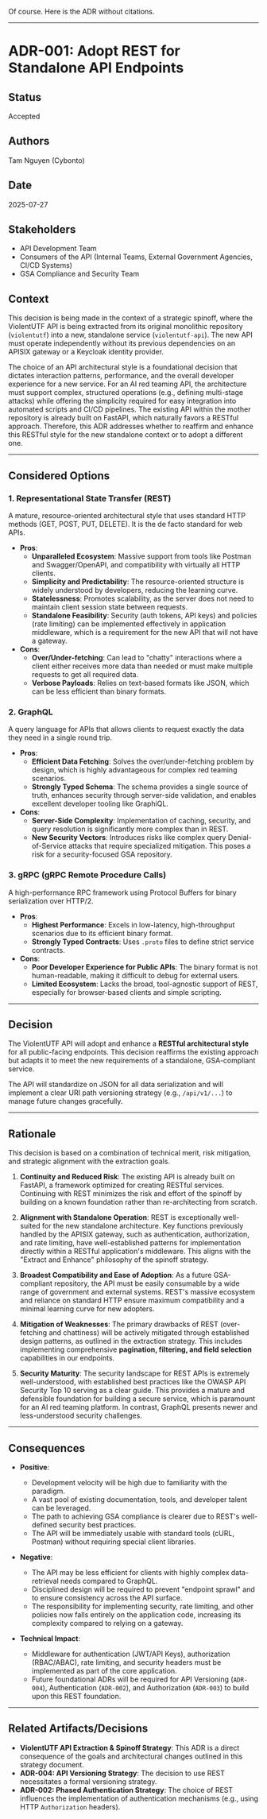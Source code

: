 Of course. Here is the ADR without citations.

***

# ADR-001: Adopt REST for Standalone API Endpoints

## Status
Accepted

## Authors
Tam Nguyen (Cybonto)

## Date
2025-07-27

## Stakeholders
* API Development Team
* Consumers of the API (Internal Teams, External Government Agencies, CI/CD Systems)
* GSA Compliance and Security Team

## Context
This decision is being made in the context of a strategic spinoff, where the ViolentUTF API is being extracted from its original monolithic repository (`violentutf`) into a new, standalone service (`violentutf-api`). The new API must operate independently without its previous dependencies on an APISIX gateway or a Keycloak identity provider.

The choice of an API architectural style is a foundational decision that dictates interaction patterns, performance, and the overall developer experience for a new service. For an AI red teaming API, the architecture must support complex, structured operations (e.g., defining multi-stage attacks) while offering the simplicity required for easy integration into automated scripts and CI/CD pipelines. The existing API within the mother repository is already built on FastAPI, which naturally favors a RESTful approach. Therefore, this ADR addresses whether to reaffirm and enhance this RESTful style for the new standalone context or to adopt a different one.

---
## Considered Options

### 1. Representational State Transfer (REST)
A mature, resource-oriented architectural style that uses standard HTTP methods (GET, POST, PUT, DELETE). It is the de facto standard for web APIs.

* **Pros**:
    * **Unparalleled Ecosystem**: Massive support from tools like Postman and Swagger/OpenAPI, and compatibility with virtually all HTTP clients.
    * **Simplicity and Predictability**: The resource-oriented structure is widely understood by developers, reducing the learning curve.
    * **Statelessness**: Promotes scalability, as the server does not need to maintain client session state between requests.
    * **Standalone Feasibility**: Security (auth tokens, API keys) and policies (rate limiting) can be implemented effectively in application middleware, which is a requirement for the new API that will not have a gateway.
* **Cons**:
    * **Over/Under-fetching**: Can lead to "chatty" interactions where a client either receives more data than needed or must make multiple requests to get all required data.
    * **Verbose Payloads**: Relies on text-based formats like JSON, which can be less efficient than binary formats.

### 2. GraphQL
A query language for APIs that allows clients to request exactly the data they need in a single round trip.

* **Pros**:
    * **Efficient Data Fetching**: Solves the over/under-fetching problem by design, which is highly advantageous for complex red teaming scenarios.
    * **Strongly Typed Schema**: The schema provides a single source of truth, enhances security through server-side validation, and enables excellent developer tooling like GraphiQL.
* **Cons**:
    * **Server-Side Complexity**: Implementation of caching, security, and query resolution is significantly more complex than in REST.
    * **New Security Vectors**: Introduces risks like complex query Denial-of-Service attacks that require specialized mitigation. This poses a risk for a security-focused GSA repository.

### 3. gRPC (gRPC Remote Procedure Calls)
A high-performance RPC framework using Protocol Buffers for binary serialization over HTTP/2.

* **Pros**:
    * **Highest Performance**: Excels in low-latency, high-throughput scenarios due to its efficient binary format.
    * **Strongly Typed Contracts**: Uses `.proto` files to define strict service contracts.
* **Cons**:
    * **Poor Developer Experience for Public APIs**: The binary format is not human-readable, making it difficult to debug for external users.
    * **Limited Ecosystem**: Lacks the broad, tool-agnostic support of REST, especially for browser-based clients and simple scripting.

---
## Decision
The ViolentUTF API will adopt and enhance a **RESTful architectural style** for all public-facing endpoints. This decision reaffirms the existing approach but adapts it to meet the new requirements of a standalone, GSA-compliant service.

The API will standardize on JSON for all data serialization and will implement a clear URI path versioning strategy (e.g., `/api/v1/...`) to manage future changes gracefully.

---
## Rationale
This decision is based on a combination of technical merit, risk mitigation, and strategic alignment with the extraction goals.

1.  **Continuity and Reduced Risk**: The existing API is already built on FastAPI, a framework optimized for creating RESTful services. Continuing with REST minimizes the risk and effort of the spinoff by building on a known foundation rather than re-architecting from scratch.

2.  **Alignment with Standalone Operation**: REST is exceptionally well-suited for the new standalone architecture. Key functions previously handled by the APISIX gateway, such as authentication, authorization, and rate limiting, have well-established patterns for implementation directly within a RESTful application's middleware. This aligns with the "Extract and Enhance" philosophy of the spinoff strategy.

3.  **Broadest Compatibility and Ease of Adoption**: As a future GSA-compliant repository, the API must be easily consumable by a wide range of government and external systems. REST's massive ecosystem and reliance on standard HTTP ensure maximum compatibility and a minimal learning curve for new adopters.

4.  **Mitigation of Weaknesses**: The primary drawbacks of REST (over-fetching and chattiness) will be actively mitigated through established design patterns, as outlined in the extraction strategy. This includes implementing comprehensive **pagination, filtering, and field selection** capabilities in our endpoints.

5.  **Security Maturity**: The security landscape for REST APIs is extremely well-understood, with established best practices like the OWASP API Security Top 10 serving as a clear guide. This provides a mature and defensible foundation for building a secure service, which is paramount for an AI red teaming platform. In contrast, GraphQL presents newer and less-understood security challenges.

---
## Consequences

* **Positive**:
    * Development velocity will be high due to familiarity with the paradigm.
    * A vast pool of existing documentation, tools, and developer talent can be leveraged.
    * The path to achieving GSA compliance is clearer due to REST's well-defined security best practices.
    * The API will be immediately usable with standard tools (cURL, Postman) without requiring special client libraries.

* **Negative**:
    * The API may be less efficient for clients with highly complex data-retrieval needs compared to GraphQL.
    * Disciplined design will be required to prevent "endpoint sprawl" and to ensure consistency across the API surface.
    * The responsibility for implementing security, rate limiting, and other policies now falls entirely on the application code, increasing its complexity compared to relying on a gateway.

* **Technical Impact**:
    * Middleware for authentication (JWT/API Keys), authorization (RBAC/ABAC), rate limiting, and security headers must be implemented as part of the core application.
    * Future foundational ADRs will be required for API Versioning (`ADR-004`), Authentication (`ADR-002`), and Authorization (`ADR-003`) to build upon this REST foundation.

---
## Related Artifacts/Decisions
* **ViolentUTF API Extraction & Spinoff Strategy**: This ADR is a direct consequence of the goals and architectural changes outlined in this strategy document.
* **ADR-004: API Versioning Strategy**: The decision to use REST necessitates a formal versioning strategy.
* **ADR-002: Phased Authentication Strategy**: The choice of REST influences the implementation of authentication mechanisms (e.g., using HTTP `Authorization` headers).
